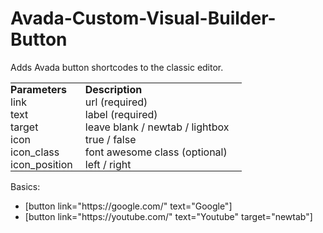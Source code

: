 # Avada-Custom-Visual-Builder-Button

<p>Adds Avada button shortcodes to the classic editor.</p>

<table class="table-borderless" style="text-align: left;">
    <tbody>
    <tr><th style="padding: 0 20px 0 0;">Parameters</th><th style="padding: 0 20px 0 0;">Description</th></tr>
    <tr><td style="padding: 0 20px 0 0;">link</td><td style="padding: 0 20px 0 0;">url (required)</td></tr>
    <tr><td style="padding: 0 20px 0 0;">text</td><td style="padding: 0 20px 0 0;">label (required)</td></tr>
    <tr><td style="padding: 0 20px 0 0;">target</td><td style="padding: 0 20px 0 0;">leave blank / newtab / lightbox</td></tr>
    <tr><td style="padding: 0 20px 0 0;">icon</td><td style="padding: 0 20px 0 0;">true / false</td></tr>
    <tr><td style="padding: 0 20px 0 0;">icon_class</td><td style="padding: 0 20px 0 0;">font awesome class (optional)</td></tr>
    <tr><td style="padding: 0 20px 0 0;">icon_position</td><td style="padding: 0 20px 0 0;">left / right</td></tr>
    </tbody>
</table>

<p>Basics:</p>
<ul>
<li>[button link="https://google.com/" text="Google"]</li>
<li>[button link="https://youtube.com/" text="Youtube" target="newtab"]</li>
</ul>
